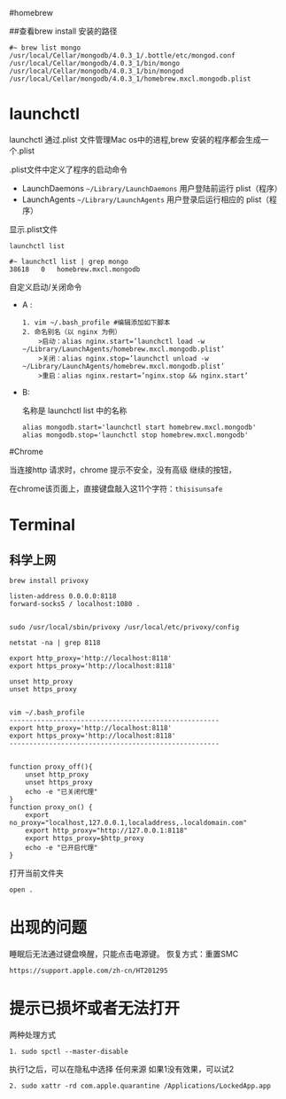 #homebrew

##查看brew install 安装的路径

```
#~ brew list mongo
/usr/local/Cellar/mongodb/4.0.3_1/.bottle/etc/mongod.conf
/usr/local/Cellar/mongodb/4.0.3_1/bin/mongo
/usr/local/Cellar/mongodb/4.0.3_1/bin/mongod
/usr/local/Cellar/mongodb/4.0.3_1/homebrew.mxcl.mongodb.plist
```

# launchctl

launchctl 通过.plist 文件管理Mac os中的进程,brew 安装的程序都会生成一个.plist

 .plist文件中定义了程序的启动命令



- LaunchDaemons `~/Library/LaunchDaemons`
  用户登陆前运行 plist（程序）
- LaunchAgents `~/Library/LaunchAgents`
  用户登录后运行相应的 plist（程序）



显示.plist文件

```
launchctl list
```

```
#~ launchctl list | grep mongo 
38618	0	homebrew.mxcl.mongodb
```



自定义启动/关闭命令

* A :

  ```
  1. vim ~/.bash_profile #编辑添加如下脚本 
  2. 命名别名（以 nginx 为例）
      >启动：alias nginx.start=’launchctl load -w ~/Library/LaunchAgents/homebrew.mxcl.mongodb.plist’ 
      >关闭：alias nginx.stop=’launchctl unload -w ~/Library/LaunchAgents/homebrew.mxcl.mongodb.plist’ 
      >重启：alias nginx.restart=’nginx.stop && nginx.start’ 
  ```

  

* B:

  名称是 launchctl list 中的名称

  ```
  alias mongodb.start='launchctl start homebrew.mxcl.mongodb' 
  alias mongodb.stop='launchctl stop homebrew.mxcl.mongodb'
  ```

  



#Chrome

当连接http 请求时，chrome 提示不安全，没有高级   继续的按钮，

在chrome该页面上，直接键盘敲入这11个字符：`thisisunsafe`


# Terminal
## 科学上网
```
brew install privoxy

listen-address 0.0.0.0:8118
forward-socks5 / localhost:1080 .


sudo /usr/local/sbin/privoxy /usr/local/etc/privoxy/config

netstat -na | grep 8118

export http_proxy='http://localhost:8118'
export https_proxy='http://localhost:8118'

unset http_proxy
unset https_proxy


vim ~/.bash_profile
-----------------------------------------------------
export http_proxy='http://localhost:8118'
export https_proxy='http://localhost:8118'
-----------------------------------------------------


function proxy_off(){
    unset http_proxy
    unset https_proxy
    echo -e "已关闭代理"
}
function proxy_on() {
    export no_proxy="localhost,127.0.0.1,localaddress,.localdomain.com"
    export http_proxy="http://127.0.0.1:8118"
    export https_proxy=$http_proxy
    echo -e "已开启代理"
}
```

打开当前文件夹
```
open .
```

# 出现的问题
睡眠后无法通过键盘唤醒，只能点击电源键。
恢复方式：重置SMC
```
https://support.apple.com/zh-cn/HT201295
```
# 提示已损坏或者无法打开

两种处理方式
```
1. sudo spctl --master-disable
```
执行1之后，可以在隐私中选择 任何来源
如果1没有效果，可以试2

```
2. sudo xattr -rd com.apple.quarantine /Applications/LockedApp.app
```


